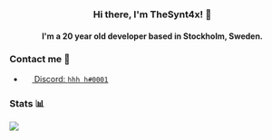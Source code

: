<h3 align="center">Hi there, I'm TheSynt4x! 👋</h2>
<h4 align="center">I'm a 20 year old developer based in Stockholm, Sweden.</h4>

### Contact me 💭

- <a href="#"><img src="https://i.imgur.com/Jz1AFfB.png" width="16" height="16" align="center" /> Discord: `hhh h#0001`</a>

### Stats 📊

<img src="https://github-readme-stats.vercel.app/api?username=TheSynt4x&show_icons=true&count_private=true">
